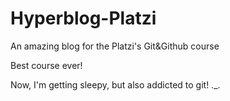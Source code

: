# Hyperblog-Platzi
An amazing blog for the Platzi's Git&amp;Github course

Best course ever!

Now, I'm getting sleepy, but also addicted to git! ._.
